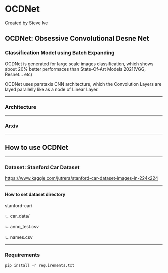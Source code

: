 # OCDNet

Created by Steve Ive

## OCDNet: Obsessive Convolutional Desne Net
### Classification Model using Batch Expanding

OCDNet is generated for large scale images classification, which shows about 20% better performaces than State-Of-Art Models 2021(VGG, Resnet... etc)

OCDNet uses parataxis CNN architecture, which the Convolution Layers are layed parallelly like as a node of Linear Layer.

---

### Architecture

---

### Arxiv

---

## How to use OCDNet

---

### Dataset: Stanford Car Dataset

https://www.kaggle.com/jutrera/stanford-car-dataset-images-in-224x224

---

#### How to set dataset directory

stanford-car/

ㄴ car_data/

ㄴ anno_test.csv

ㄴ names.csv

---

### Requirements

```pip install -r requirements.txt```
